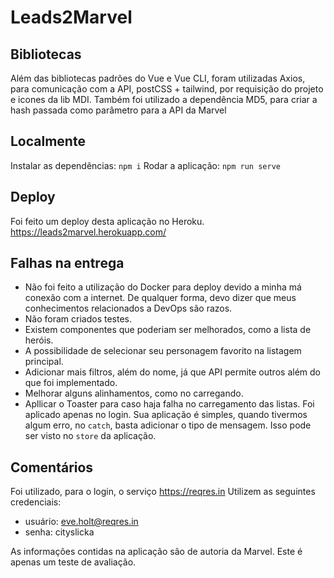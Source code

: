 # Leads2Marvel

## Bibliotecas
Além das bibliotecas padrões do Vue e Vue CLI, foram utilizadas Axios, para comunicação com a API, postCSS + tailwind, por requisição do projeto e icones da lib MDI. Também foi utilizado a dependência MD5, para criar a hash passada como parâmetro para a API da Marvel

## Localmente
Instalar as dependências: `npm i`
Rodar a aplicação: `npm run serve`

## Deploy
Foi feito um deploy desta aplicação no Heroku. https://leads2marvel.herokuapp.com/

## Falhas na entrega
 * Não foi feito a utilização do Docker para deploy devido a minha má conexão com a internet. De qualquer forma, devo dizer que meus conhecimentos relacionados a DevOps são razos.
 * Não foram criados testes.
 * Existem componentes que poderiam ser melhorados, como a lista de heróis. 
 * A possibilidade de selecionar seu personagem favorito na listagem principal.
 * Adicionar mais filtros, além do nome, já que API permite outros além do que foi implementado.
 * Melhorar alguns alinhamentos, como no carregando.
 * Apllicar o Toaster para caso haja falha no carregamento das listas. Foi aplicado apenas no login. Sua aplicação é simples, quando tivermos algum erro, no `catch`, basta adicionar o tipo de mensagem. Isso pode ser visto no `store` da aplicação.

## Comentários
Foi utilizado, para o login, o serviço https://reqres.in
Utilizem as seguintes credenciais:
  * usuário: eve.holt@reqres.in
  * senha: cityslicka

As informações contidas na aplicação são de autoria da Marvel. Este é apenas um teste de avaliação.
